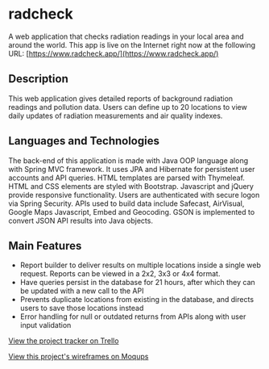 # radcheck
A web application that checks radiation readings in your local area and around the world. This app is live on the Internet right now at the following URL: [https://www.radcheck.app/](https://www.radcheck.app/)

## Description
This web application gives detailed reports of background radiation readings and pollution data. Users can define up to 20 locations to view daily updates of radiation measurements and air quality indexes.

## Languages and Technologies
The back-end of this application is made with Java OOP language along with Spring MVC framework. It uses JPA and Hibernate for persistent user accounts and API queries. HTML templates are parsed with Thymeleaf. HTML and CSS elements are styled with Bootstrap. Javascript and jQuery provide responsive functionality. Users are authenticated with secure logon via Spring Security. APIs used to build data include Safecast, AirVisual, Google Maps Javascript, Embed and Geocoding. GSON is implemented to convert JSON API results into Java objects.

## Main Features
* Report builder to deliver results on multiple locations inside a single web request. Reports can be viewed in a 2x2, 3x3 or 4x4 format.
* Have queries persist in the database for 21 hours, after which they can be updated with a new call to the API
* Prevents duplicate locations from existing in the database, and directs users to save those locations instead
* Error handling for null or outdated returns from APIs along with user input validation

[View the project tracker on Trello](https://trello.com/b/fRCs1igg/radcheck)

[View this project's wireframes on Moqups](https://app.moqups.com/lurchworld@gmail.com/93bZAuibtd/view)
